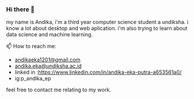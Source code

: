 ### Hi there 👋

my name is Andika, i'm a third year computer science student a undiksha. 
i know a lot about desktop and web aplication.
i'm also trying to learn about data science and machine learning.

📫 How to reach me: 
  - andikaeka1201@gmail.com 
  - andika.eka@undiksha.ac.id 
  - linked in :https://www.linkedin.com/in/andika-eka-putra-a653561a0/
  - ig:p_andika_ep

feel free to contact me relating to my work.


<!--
**andika-eka/andika-eka** is a ✨ _special_ ✨ repository because its `README.md` (this file) appears on your GitHub profile.

Here are some ideas to get you started:

- 🔭 I’m currently working on ...
- 🌱 I’m currently learning ...
- 👯 I’m looking to collaborate on ...
- 🤔 I’m looking for help with ...
- 💬 Ask me about ...
- 📫 How to reach me: ...
- 😄 Pronouns: ...
- ⚡ Fun fact: ...
-->
